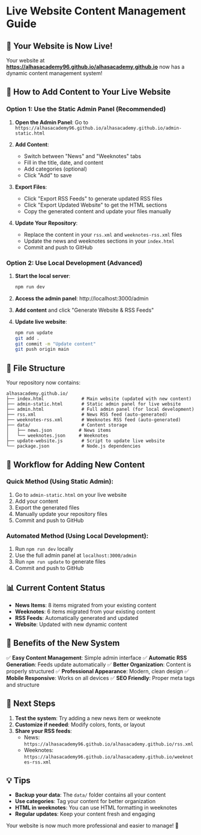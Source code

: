 # Live Website Content Management Guide

## 🎉 Your Website is Now Live!

Your website at **https://alhasacademy96.github.io/alhasacademy.github.io** now has a dynamic content management system!

## 📝 How to Add Content to Your Live Website

### Option 1: Use the Static Admin Panel (Recommended)

1. **Open the Admin Panel**: Go to `https://alhasacademy96.github.io/alhasacademy.github.io/admin-static.html`

2. **Add Content**:
   - Switch between "News" and "Weeknotes" tabs
   - Fill in the title, date, and content
   - Add categories (optional)
   - Click "Add" to save

3. **Export Files**:
   - Click "Export RSS Feeds" to generate updated RSS files
   - Click "Export Updated Website" to get the HTML sections
   - Copy the generated content and update your files manually

4. **Update Your Repository**:
   - Replace the content in your `rss.xml` and `weeknotes-rss.xml` files
   - Update the news and weeknotes sections in your `index.html`
   - Commit and push to GitHub

### Option 2: Use Local Development (Advanced)

1. **Start the local server**:
   ```bash
   npm run dev
   ```

2. **Access the admin panel**: http://localhost:3000/admin

3. **Add content** and click "Generate Website & RSS Feeds"

4. **Update live website**:
   ```bash
   npm run update
   git add .
   git commit -m "Update content"
   git push origin main
   ```

## 📁 File Structure

Your repository now contains:

```
alhasacademy.github.io/
├── index.html              # Main website (updated with new content)
├── admin-static.html       # Static admin panel for live website
├── admin.html              # Full admin panel (for local development)
├── rss.xml                 # News RSS feed (auto-generated)
├── weeknotes-rss.xml       # Weeknotes RSS feed (auto-generated)
├── data/                   # Content storage
│   ├── news.json          # News items
│   └── weeknotes.json     # Weeknotes
├── update-website.js       # Script to update live website
└── package.json            # Node.js dependencies
```

## 🔄 Workflow for Adding New Content

### Quick Method (Using Static Admin):
1. Go to `admin-static.html` on your live website
2. Add your content
3. Export the generated files
4. Manually update your repository files
5. Commit and push to GitHub

### Automated Method (Using Local Development):
1. Run `npm run dev` locally
2. Use the full admin panel at `localhost:3000/admin`
3. Run `npm run update` to generate files
4. Commit and push to GitHub

## 📊 Current Content Status

- **News Items**: 8 items migrated from your existing content
- **Weeknotes**: 6 items migrated from your existing content
- **RSS Feeds**: Automatically generated and updated
- **Website**: Updated with new dynamic content

## 🎯 Benefits of the New System

✅ **Easy Content Management**: Simple admin interface
✅ **Automatic RSS Generation**: Feeds update automatically
✅ **Better Organization**: Content is properly structured
✅ **Professional Appearance**: Modern, clean design
✅ **Mobile Responsive**: Works on all devices
✅ **SEO Friendly**: Proper meta tags and structure

## 🚀 Next Steps

1. **Test the system**: Try adding a new news item or weeknote
2. **Customize if needed**: Modify colors, fonts, or layout
3. **Share your RSS feeds**: 
   - News: `https://alhasacademy96.github.io/alhasacademy.github.io/rss.xml`
   - Weeknotes: `https://alhasacademy96.github.io/alhasacademy.github.io/weeknotes-rss.xml`

## 💡 Tips

- **Backup your data**: The `data/` folder contains all your content
- **Use categories**: Tag your content for better organization
- **HTML in weeknotes**: You can use HTML formatting in weeknotes
- **Regular updates**: Keep your content fresh and engaging

Your website is now much more professional and easier to manage! 🎉 